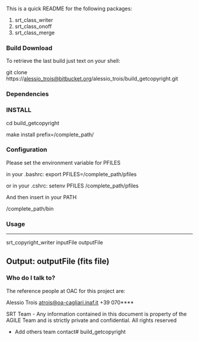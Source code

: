 This is a quick README for the following packages:

1. srt_class_writer
2. srt_class_onoff
3. srt_class_merge 


### Build Download ###

To retrieve the last build just text on your shell:

git clone https://alessio_trois@bitbucket.org/alessio_trois/build_getcopyright.git

### Dependencies



### INSTALL ###

cd build_getcopyright

make install prefix=/complete_path/

### Configuration ###

Please set the environment variable for PFILES

in your .bashrc:    export  PFILES=/complete_path/pfiles

or in your .cshrc:  setenv  PFILES /complete_path/pfiles
                                               
And then insert in your PATH      
                                           
/complete_path/bin

### Usage ###
---------------------------------------------------------------------------
srt_copyright_writer inputFile outputFile  

Output:
outputFile (fits file)
---------------------------------------------------------------------------


### Who do I talk to? ###

The reference people at OAC for this project are:

Alessio Trois
atrois@oa-cagliari.inaf.it
+39 070****


SRT Team - Any information contained in this document
is property of the AGILE Team and is strictly
private and confidential. All rights reserved


* Add others team contact# build_getcopyright
